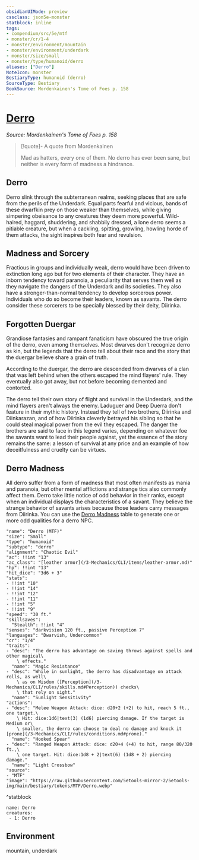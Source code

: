 ```yaml
---
obsidianUIMode: preview
cssclass: json5e-monster
statblock: inline
tags:
- compendium/src/5e/mtf
- monster/cr/1-4
- monster/environment/mountain
- monster/environment/underdark
- monster/size/small
- monster/type/humanoid/derro
aliases: ["Derro"]
NoteIcon: monster
BestiaryType: humanoid (derro)
SourceType: Bestiary
BookSource: Mordenkainen's Tome of Foes p. 158
---
```

# [Derro](3-Mechanics\CLI\bestiary\humanoid/derro-mtf.md)
*Source: Mordenkainen's Tome of Foes p. 158*  

> [!quote]- A quote from Mordenkainen  
> 
> Mad as hatters, every one of them. No derro has ever been sane, but neither is every form of madness a hindrance.

## Derro

Derro slink through the subterranean realms, seeking places that are safe from the perils of the Underdark. Equal parts fearful and vicious, bands of these dwarfkin prey on those weaker than themselves, while giving simpering obeisance to any creatures they deem more powerful. Wild-haired, haggard, shuddering, and shabbily dressed, a lone derro seems a pitiable creature, but when a cackling, spitting, growling, howling horde of them attacks, the sight inspires both fear and revulsion.

## Madness and Sorcery

Fractious in groups and individually weak, derro would have been driven to extinction long ago but for two elements of their character. They have an inborn tendency toward paranoia, a peculiarity that serves them well as they navigate the dangers of the Underdark and its societies. They also have a stronger-than-normal tendency to develop sorcerous power. Individuals who do so become their leaders, known as savants. The derro consider these sorcerers to be specially blessed by their deity, Diirinka.

## Forgotten Duergar

Grandiose fantasies and rampant fanaticism have obscured the true origin of the derro, even among themselves. Most dwarves don't recognize derro as kin, but the legends that the derro tell about their race and the story that the duergar believe share a grain of truth.

According to the duergar, the derro are descended from dwarves of a clan that was left behind when the others escaped the mind flayers' rule. They eventually also got away, but not before becoming demented and contorted.

The derro tell their own story of flight and survival in the Underdark, and the mind flayers aren't always the enemy. Laduguer and Deep Duerra don't feature in their mythic history. Instead they tell of two brothers, Diirinka and Diinkarazan, and of how Diirinka cleverly betrayed his sibling so that he could steal magical power from the evil they escaped. The danger the brothers are said to face in this legend varies, depending on whatever foe the savants want to lead their people against, yet the essence of the story remains the same: a lesson of survival at any price and an example of how deceitfulness and cruelty can be virtues.

## Derro Madness

All derro suffer from a form of madness that most often manifests as mania and paranoia, but other mental afflictions and strange tics also commonly affect them. Derro take little notice of odd behavior in their ranks, except when an individual displays the characteristics of a savant. They believe the strange behavior of savants arises because those leaders carry messages from Diirinka. You can use the [Derro Madness](/3-Mechanics/CLI/tables/derro-madness-mtf.md) table to generate one or more odd qualities for a derro NPC.

```statblock
"name": "Derro (MTF)"
"size": "Small"
"type": "humanoid"
"subtype": "derro"
"alignment": "Chaotic Evil"
"ac": !!int "13"
"ac_class": "[leather armor](/3-Mechanics/CLI/items/leather-armor.md)"
"hp": !!int "13"
"hit_dice": "3d6 + 3"
"stats":
- !!int "10"
- !!int "14"
- !!int "12"
- !!int "11"
- !!int "5"
- !!int "9"
"speed": "30 ft."
"skillsaves":
  "Stealth": !!int "4"
"senses": "darkvision 120 ft., passive Perception 7"
"languages": "Dwarvish, Undercommon"
"cr": "1/4"
"traits":
- "desc": "The derro has advantage on saving throws against spells and other magical\
    \ effects."
  "name": "Magic Resistance"
- "desc": "While in sunlight, the derro has disadvantage on attack rolls, as well\
    \ as on Wisdom ([Perception](/3-Mechanics/CLI/rules/skills.md#Perception)) checks\
    \ that rely on sight."
  "name": "Sunlight Sensitivity"
"actions":
- "desc": "Melee Weapon Attack: dice: d20+2 (+2) to hit, reach 5 ft., one target.\
    \ Hit: dice:1d6|text(3) (1d6) piercing damage. If the target is Medium or\
    \ smaller, the derro can choose to deal no damage and knock it [prone](/3-Mechanics/CLI/rules/conditions.md#prone)."
  "name": "Hooked Spear"
- "desc": "Ranged Weapon Attack: dice: d20+4 (+4) to hit, range 80/320 ft.,\
    \ one target. Hit: dice:1d8 + 2|text(6) (1d8 + 2) piercing damage."
  "name": "Light Crossbow"
"source":
- "MTF"
"image": "https://raw.githubusercontent.com/5etools-mirror-2/5etools-img/main/bestiary/tokens/MTF/Derro.webp"
```
^statblock

```encounter-table
name: Derro
creatures:
 - 1: Derro
```

## Environment

mountain, underdark